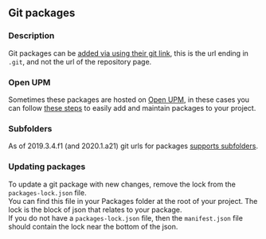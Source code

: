 ## Git packages
### Description
Git packages can be [added via using their git link](https://docs.unity3d.com/Manual/upm-git.html), this is the url ending in `.git`, and not the url of the repository page.  

### Open UPM
Sometimes these packages are hosted on [Open UPM](https://openupm.com), in these cases you can follow [these steps](Open%20UPM%20Packages.md) to easily add and maintain packages to your project.

### Subfolders
As of 2019.3.4.f1 (and 2020.1.a21) git urls for packages [supports subfolders](Git%20Subfolders.md).

### Updating packages
To update a git package with new changes, remove the lock from the `packages-lock.json` file.  
You can find this file in your Packages folder at the root of your project. The lock is the block of json that relates to your package.  
If you do not have a `packages-lock.json` file, then the `manifest.json` file should contain the lock near the bottom of the json.